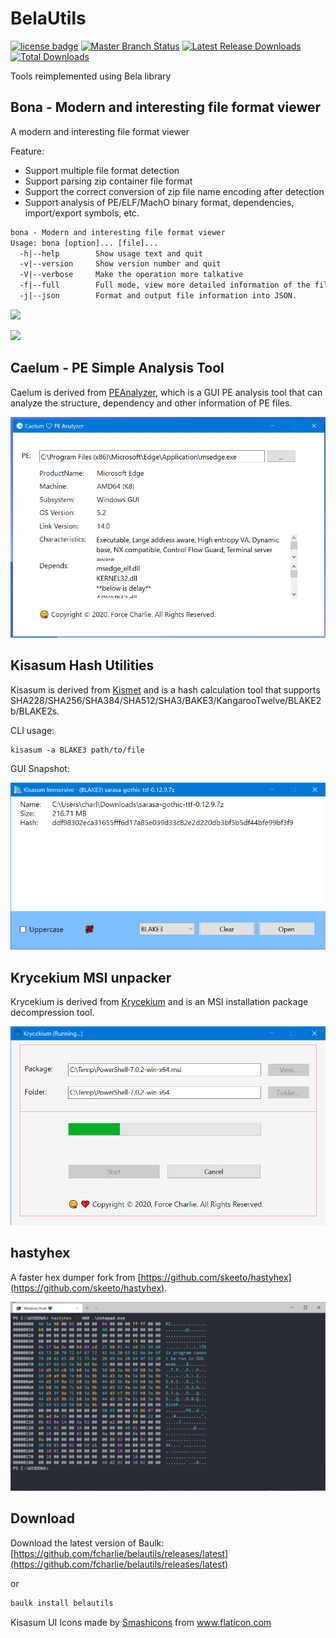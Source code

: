 # BelaUtils

[![license badge](https://img.shields.io/github/license/fcharlie/belautils.svg)](LICENSE)
[![Master Branch Status](https://github.com/fcharlie/belautils/workflows/CI/badge.svg)](https://github.com/fcharlie/belautils/actions)
[![Latest Release Downloads](https://img.shields.io/github/downloads/fcharlie/belautils/latest/total.svg)](https://github.com/fcharlie/belautils/releases/latest)
[![Total Downloads](https://img.shields.io/github/downloads/fcharlie/belautils/total.svg)](https://github.com/fcharlie/belautils/releases)

Tools reimplemented using Bela library


## Bona - Modern and interesting file format viewer

A modern and interesting file format viewer

Feature:

+   Support multiple file format detection
+   Support parsing zip container file format
+   Support the correct conversion of zip file name encoding after detection
+   Support analysis of PE/ELF/MachO binary format, dependencies, import/export symbols, etc.

```txt
bona - Modern and interesting file format viewer
Usage: bona [option]... [file]...
  -h|--help        Show usage text and quit
  -v|--version     Show version number and quit
  -V|--verbose     Make the operation more talkative
  -f|--full        Full mode, view more detailed information of the file.
  -j|--json        Format and output file information into JSON.
```

![](https://s3.ax1x.com/2020/12/26/r4Rpex.png)

![](https://s3.ax1x.com/2020/12/26/r4ReOI.png)

## Caelum - PE Simple Analysis Tool

Caelum is derived from [PEAnalyzer](https://github.com/fcharlie/PEAnalyzer/), which is a GUI PE analysis tool that can analyze the structure, dependency and other information of PE files.

![](./docs/images/caelum.png)


## Kisasum Hash Utilities

Kisasum is derived from [Kismet](https://github.com/fcharlie/Kismet) and is a hash calculation tool that supports SHA228/SHA256/SHA384/SHA512/SHA3/BAKE3/KangarooTwelve/BLAKE2b/BLAKE2s.

CLI usage:

```shell
kisasum -a BLAKE3 path/to/file
```

GUI Snapshot:

![](./docs/images/kisasum-ui.png)


## Krycekium MSI unpacker

Krycekium is derived from  [Krycekium](https://github.com/fcharlie/Krycekium) and is an MSI installation package decompression tool.

![](./docs/images/krycekium.png)

## hastyhex

A faster hex dumper fork from [https://github.com/skeeto/hastyhex](https://github.com/skeeto/hastyhex). 

![](./docs/images/hastyhex.png)

## Download

Download the latest version of Baulk: [https://github.com/fcharlie/belautils/releases/latest](https://github.com/fcharlie/belautils/releases/latest)

or

```powershell
baulk install belautils
```

<div>Kisasum UI Icons made by <a href="https://www.flaticon.com/authors/smashicons" title="Smashicons">Smashicons</a> from <a href="https://www.flaticon.com/" title="Flaticon">www.flaticon.com</a></div>